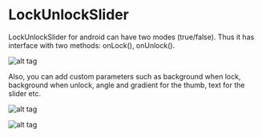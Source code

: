 # LockUnlockSlider

LockUnlockSlider for android can have two modes (true/false). 
Thus it has interface with two methods: onLock(), onUnlock().

![alt tag](https://68.media.tumblr.com/ff60864ce37188b346b08f25d35baed6/tumblr_inline_oizs58YQQs1u3v231_500.gif)

Also, you can add custom parameters such as background when lock, background when unlock, angle and gradient for the thumb, text for the slider etc.

![alt tag](https://68.media.tumblr.com/4072a3e10a3bdfceb2049a287dc10376/tumblr_inline_oizsb7vBvI1u3v231_500.gif)

![alt tag](https://68.media.tumblr.com/bd7ac42f893ab0cdbfdddc6f5eac151c/tumblr_inline_oizsbcuUqE1u3v231_500.gif)







